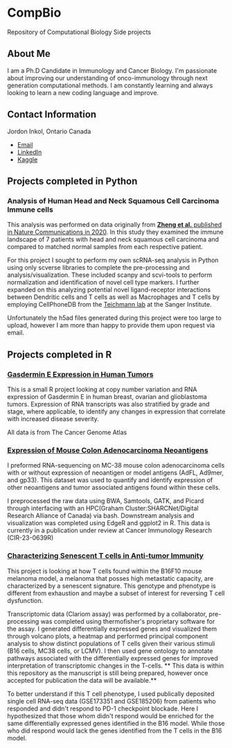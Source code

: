 # CompBio
Repository of Computational Biology Side projects

## About Me
I am a Ph.D Candidate in Immunology and Cancer Biology. I'm passionate about improving our understanding of onco-immunology through next generation computational methods. 
I am constantly learning and always looking to learn a new coding language and improve. 

## Contact Information
Jordon Inkol, Ontario Canada
- [Email](mailto:jinkol@uoguelph.com?subject=[GitHub]%20Source%20Han%20Sans)
- [LinkedIn](https://www.linkedin.com/in/jordon-inkol-145932257)
- [Kaggle](https://www.kaggle.com/jordoninkol)

## Projects completed in Python

### Analysis of Human Head and Neck Squamous Cell Carcinoma Immune cells

 This analysis was performed on data originally from [**Zheng et al.** published in Nature Communications in 2020](https://www.nature.com/articles/s41467-020-20019-0). In this study they examined the immune landscape of 7 patients with head and neck squamous cell carcinoma and compared to matched normal samples from each respective patient. 

  For this project I sought to perform my own scRNA-seq analysis in Python using only scverse libraries to complete the pre-processing and analysis/visualization. These included scanpy and scvi-tools to perform normalization and identification of novel cell type markers. I further expanded on this analyzing potential novel ligand-receptor interactions between Dendritic cells and T cells as well as Macrophages and T cells by employing CellPhoneDB from the [Teichmann lab](http://www.teichlab.org/) at the Sanger Institute. 

  Unfortunately the h5ad files generated during this project were too large to upload, however I am more than happy to provide them upon request via email. 


## Projects completed in R
### [Gasdermin E Expression in Human Tumors](R_Projects/Gasdermin_E_Expresion_in_Human_Tumors)
This is a small R project looking at copy number variation and RNA expression of Gasdermin E in human breast, ovarian and glioblastoma tumors.
Expression of RNA transcripts was also stratified by grade and stage, where applicable, to identify any changes in expression that correlate with increased disease severity.

All data is from The Cancer Genome Atlas

### [Expression of Mouse Colon Adenocarcinoma Neoantigens](R_Projects/Mouse-Tumor-Neoantigen)

I preformed RNA-sequencing on MC-38 mouse colon adenocarcinoma cells with or without expression of neoantigen or model antigens (AdFL, Ad9mer, and gp33). This dataset was used to quantify and identify expression of other neoantigens and tumor associated antigens found within these cells.

I preprocessed the raw data using BWA, Samtools, GATK, and Picard through interfacing with an HPC(Graham Cluster:SHARCNet/Digital Research Alliance of Canada) via bash. Downstream analysis and visualization was completed using EdgeR and ggplot2 in R. This data is currently in a publication under review at Cancer Immunology Research (CIR-23-0639R)

### [Characterizing Senescent T cells in Anti-tumor Immunity](R_Projects/Characterizing-senescent-T-cells-in-anti-tumor-immunity)
This project is looking at how T cells found within the B16F10 mouse melanoma model, a melanoma that posses high metastatic capacity, are characterized by a senescent signature. This genotype and phenotype is different from exhaustion and maybe a subset of interest for reversing T cell dysfunction.

Transcriptomic data (Clariom assay) was performed by a collaborator, pre-processing was completed using thermofisher's proprietary software for the assay. I generated differentially expressed genes and visualized them through volcano plots, a heatmap and performed principal component analysis to show distinct populations of T cells given their various stimuli (B16 cells, MC38 cells, or LCMV). I then used gene ontology to annotate pathways associated with the differentially expressed genes for improved interpretation of transcriptomic changes in the T-cells. ** This data is within this repository as the manuscript is still being prepared, however once accepted for publication the data will be available.**

To better understand if this T cell phenotype, I used publically deposited single cell RNA-seq data (GSE173351 and GSE185206) from patients who responded and didn't respond to PD-1 checkpoint blockade. Here I hypothesized that those whom didn't respond would be enriched for the same differentially expressed genes identified in the B16 model. While those who did respond would lack the genes identified from the T cells in the B16 model.


